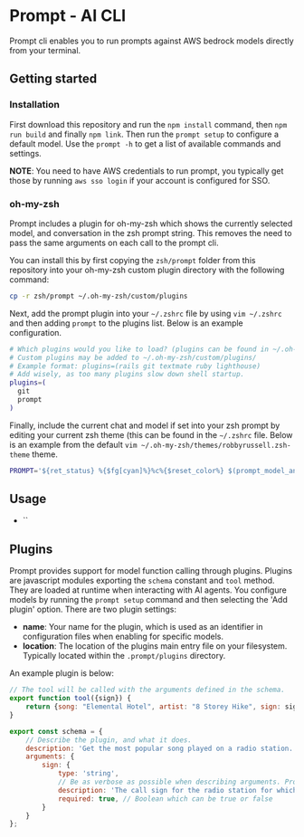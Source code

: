 # Prompt - AI CLI

Prompt cli enables you to run prompts against AWS bedrock models directly from your terminal.

## Getting started

### Installation

First download this repository and run the `npm install` command, then `npm run build` and finally `npm link`. Then run the `prompt setup` to
configure a default model. Use the `prompt -h` to get a list of available commands and settings.

**NOTE**: You need to have AWS credentials to run prompt, you typically get those by running `aws sso login` if your
account is configured for SSO.

### oh-my-zsh

Prompt includes a plugin for oh-my-zsh which shows the currently selected model, and conversation in the zsh prompt
string. This removes the need to pass the same arguments on each call to the prompt cli.

You can install this by first copying the `zsh/prompt` folder from this repository into your oh-my-zsh custom plugin
directory with the following command:

```bash
cp -r zsh/prompt ~/.oh-my-zsh/custom/plugins
```

Next, add the prompt plugin into your `~/.zshrc` file by using `vim ~/.zshrc` and then adding `prompt` to the plugins
list. Below is an example configuration.

```bash
# Which plugins would you like to load? (plugins can be found in ~/.oh-my-zsh/plugins/*)
# Custom plugins may be added to ~/.oh-my-zsh/custom/plugins/
# Example format: plugins=(rails git textmate ruby lighthouse)
# Add wisely, as too many plugins slow down shell startup.
plugins=(
  git
  prompt
)
```

Finally, include the current chat and model if set into your zsh prompt by editing your current zsh theme (this can be
found in the `~/.zshrc` file. Below is an example from the default `vim ~/.oh-my-zsh/themes/robbyrussell.zsh-theme`
theme.

```bash
PROMPT='${ret_status} %{$fg[cyan]%}%c%{$reset_color%} $(prompt_model_and_chat) $(git_prompt_info)'
```

## Usage

* ``

## Plugins

Prompt provides support for model function calling through plugins. Plugins are javascript modules exporting the
`schema` constant and `tool` method. They are loaded at runtime when interacting with AI agents.
You configure models by running the `prompt setup` command and then selecting the 'Add plugin' option. There are two
plugin settings:

* **name**: Your name for the plugin, which is used as an identifier in configuration files when enabling for specific
  models.
* **location**: The location of the plugins main entry file on your filesystem. Typically located within the
  `.prompt/plugins` directory.

An example plugin is below:

```javascript
// The tool will be called with the arguments defined in the schema.
export function tool({sign}) {
    return {song: "Elemental Hotel", artist: "8 Storey Hike", sign: sign};
}

export const schema = {
    // Describe the plugin, and what it does. 
    description: 'Get the most popular song played on a radio station.',
    arguments: {
        sign: {
            type: 'string',
            // Be as verbose as possible when describing arguments. Provide example values. 
            description: 'The call sign for the radio station for which you want the most popular song. Example calls signs are WZPZ and WKRP.',
            required: true, // Boolean which can be true or false
        }
    }
};
```